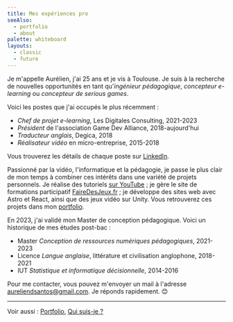 ```yaml
---
title: Mes expériences pro
seeAlso:
  - portfolio
  - about
palette: whiteboard
layouts:
  - classic
  - future
---
```


Je m'appelle Aurélien, j'ai <span id="age">25</span> ans et je vis à Toulouse. Je suis à la recherche de nouvelles opportunités en tant qu'<em>ingénieur pédagogique</em>, <em>concepteur e-learning</em> ou <em>concepteur de serious games</em>.

Voici les postes que j'ai occupés le plus récemment :

- <em>Chef de projet e-learning</em>, Les Digitales Consulting, 2021-2023
- <em>Président</em> de l'association Game Dev Alliance, 2018-aujourd'hui
- <em>Traducteur anglais</em>, Degica, 2018
- <em>Réalisateur vidéo</em> en micro-entreprise, 2015-2018

Vous trouverez les détails de chaque poste sur [LinkedIn](https://www.linkedin.com/in/aureliendossantos/).

Passionné par la vidéo, l'informatique et la pédagogie, je passe le plus clair de mon temps à combiner ces intérêts dans une variété de projets personnels. Je réalise des tutoriels [sur YouTube](https://www.youtube.com/channel/UCCjlo6Ihet_T3X6bKLJzPsA) ; je gère le site de formations participatif [FaireDesJeux.fr](https://fairedesjeux.fr) ; je développe des sites web avec Astro et React, ainsi que des jeux vidéo sur Unity. Vous retrouverez ces projets dans mon [portfolio](/portfolio).

En 2023, j'ai validé mon Master de conception pédagogique. Voici un historique de mes études post-bac :

- Master <em>Conception de ressources numériques pédagogiques</em>, 2021-2023
- Licence <em>Langue anglaise</em>, littérature et civilisation anglophone, 2018-2021
- IUT <em>Statistique et informatique décisionnelle</em>, 2014-2016

Pour me contacter, vous pouvez m'envoyer un mail à l'adresse aureliendsantos@gmail.com. Je réponds rapidement. 😊

---

Voir aussi : [Portfolio](/portfolio), [Qui suis-je ?](/about)

<script>
	const yearInMs = 3.15576e+10; // Using a year of 365.25 days (because leap years)
	const age = Math.floor((new Date() - new Date("1997/01/22").getTime()) / yearInMs);
	document.getElementById("age").textContent = age;
</script>
